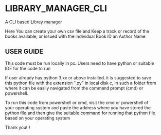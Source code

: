 # LIBRARY_MANAGER_CLI
A CLI based Libray manager 

Here You can create your own csv file and Keep a track or record of the books available, or issued with the individual Book ID an Author Name
## USER GUIDE

This code must be run locally in pc. Users need to have python or suitable IDE for the code to run

If user already has python 3.xx or above installed. it is suggested to save this python file with the extension ".py" in local disk c, in such a folder from where it can be easily navigated from the command prompt (cmd) or powershell.

To run this code from powershell or cmd, visit the cmd or powershell of your operating system and paste the address where you have stored the python file and then give the suitable command for running that python file based on your operating system

Thank you!!!
